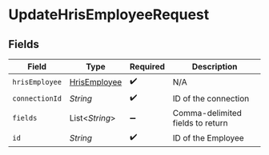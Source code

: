 # UpdateHrisEmployeeRequest


## Fields

| Field                                               | Type                                                | Required                                            | Description                                         |
| --------------------------------------------------- | --------------------------------------------------- | --------------------------------------------------- | --------------------------------------------------- |
| `hrisEmployee`                                      | [HrisEmployee](../../models/shared/HrisEmployee.md) | :heavy_check_mark:                                  | N/A                                                 |
| `connectionId`                                      | *String*                                            | :heavy_check_mark:                                  | ID of the connection                                |
| `fields`                                            | List\<*String*>                                     | :heavy_minus_sign:                                  | Comma-delimited fields to return                    |
| `id`                                                | *String*                                            | :heavy_check_mark:                                  | ID of the Employee                                  |
